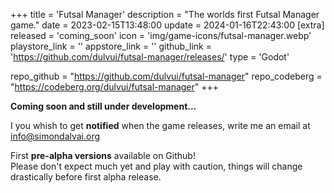 +++
title = 'Futsal Manager'
description = "The worlds first Futsal Manager game."
date = 2023-02-15T13:48:00
update = 2024-01-16T22:43:00
[extra]
released = 'coming_soon'
icon = 'img/game-icons/futsal-manager.webp'
playstore_link = ''
appstore_link = ''
github_link = 'https://github.com/dulvui/futsal-manager/releases/'
type = 'Godot'

repo_github = "https://github.com/dulvui/futsal-manager"
repo_codeberg = "https://codeberg.org/dulvui/futsal-manager"
+++

**Coming soon and still under development...**  

I you whish to get **notified** when the game releases, write me an email at [info@simondalvai.org](mailto:info@simondalvai.orgsubject=Futsal%20Manager%20release%20notification)

First **pre-alpha versions** available on Github!  
Please don't expect much yet and play with caution, things will change drastically before first alpha release.
